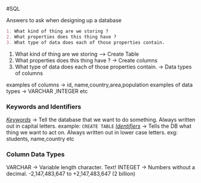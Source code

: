 #SQL

Answers to ask when designing up a database 
```md
1. What kind of thing are we storing ?
2. What properties does this thing have ?
3. What type of data does each of those properties contain.
```

1. What kind of thing are we storing --> Create Table
2. What properties does this thing have ? -> Create columns
3. What type of data does each of those properties contain. -> Data types of columns

examples of columns -> id, name,country,area,population
examples of data types -> VARCHAR ,INTEGER etc

### Keywords and Identifiers

<u><i>Keywords</i></u> </u> -> Tell the database that we want to do something. Always written out in capital letters. example: `CREATE TABLE`
<u><i>Identifiers</i></u> -> Tells the DB what thing we want to act on. Always written out in lower case letters. exg: students, name,country etc

### Column Data Types
VARCHAR -> Variable length character. Text!
INTEGET -> Numbers without a decimal. -2,147,483,647 to +2,147,483,647 (2 billion)
